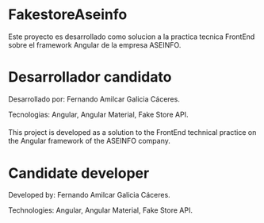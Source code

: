# FakestoreAseinfo

Este proyecto es desarrollado como solucion a la practica tecnica FrontEnd sobre el framework Angular de la empresa ASEINFO.

# Desarrollador candidato
Desarrollado por: Fernando Amilcar Galicia Cáceres.

Tecnologias: Angular, Angular Material, Fake Store API.




####


This project is developed as a solution to the FrontEnd technical practice on the Angular framework of the ASEINFO company.

# Candidate developer
Developed by: Fernando Amilcar Galicia Cáceres.

Technologies: Angular, Angular Material, Fake Store API.
